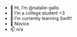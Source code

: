 - 👋 Hi, I’m @natalie-gallo
- 👀 I’m a college student <3
- 🌱 I’m currently learning Swift!
- 💞️ Novice
- 📫 n/a

<!---
natalie-gallo/natalie-gallo is a ✨ special ✨ repository because its `README.md` (this file) appears on your GitHub profile.
You can click the Preview link to take a look at your changes.
--->
